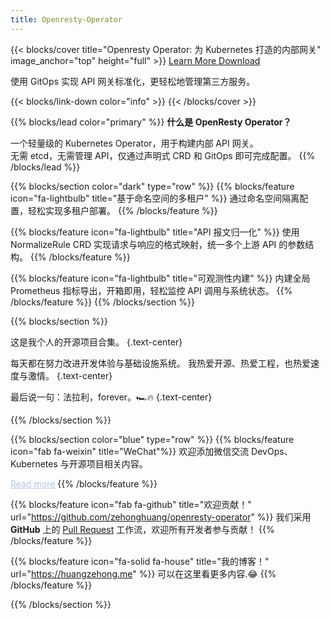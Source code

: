 ```yaml
---
title: Openresty-Operator
---
```


{{< blocks/cover title="Openresty Operator: 为 Kubernetes 打造的内部网关" image_anchor="top" height="full" >}}
<a class="btn btn-lg btn-primary me-3 mb-4" href="/docs/">
Learn More <i class="fas fa-arrow-alt-circle-right ms-2"></i>
</a>
<a class="btn btn-lg btn-secondary me-3 mb-4" href="https://github.com/zehonghuang/openresty-operator">
Download <i class="fab fa-github ms-2 "></i>
</a>
<p class="lead mt-5">使用 GitOps 实现 API 网关标准化，更轻松地管理第三方服务。</p>
{{< blocks/link-down color="info" >}}
{{< /blocks/cover >}}


{{% blocks/lead color="primary" %}}
**什么是 OpenResty Operator？**

一个轻量级的 Kubernetes Operator，用于构建内部 API 网关。  
无需 etcd，无需管理 API，仅通过声明式 CRD 和 GitOps 即可完成配置。
{{% /blocks/lead %}}

{{% blocks/section color="dark" type="row" %}}
{{% blocks/feature icon="fa-lightbulb" title="基于命名空间的多租户" %}}
通过命名空间隔离配置，轻松实现多租户部署。
{{% /blocks/feature %}}

{{% blocks/feature icon="fa-lightbulb" title="API 报文归一化" %}}
使用 NormalizeRule CRD 实现请求与响应的格式映射，统一多个上游 API 的参数结构。
{{% /blocks/feature %}}

{{% blocks/feature icon="fa-lightbulb" title="可观测性内建" %}}
内建全局 Prometheus 指标导出，开箱即用，轻松监控 API 调用与系统状态。
{{% /blocks/feature %}}
{{% /blocks/section %}}

{{% blocks/section %}}

这是我个人的开源项目合集。
{.text-center}

每天都在努力改进开发体验与基础设施系统。
我热爱开源、热爱工程，也热爱速度与激情。
{.text-center}

最后说一句：法拉利，forever。🏎️🔥
{.text-center}

{{% /blocks/section %}}

{{% blocks/section color="blue" type="row" %}}
{{% blocks/feature icon="fab fa-weixin" title="WeChat"%}}
欢迎添加微信交流 DevOps、Kubernetes 与开源项目相关内容。
<div style="position: relative; display: inline-block;">
  <a href="javascript:void(0)" style="text-decoration: underline; color: #b4c5e4;">
    Read more
  </a>
  <img src="/images/wechat-qr.jpg"
       alt="WeChat QR"
       style="display: none; position: absolute; top: 30px; left: 0; width: 200px; border-radius: 8px; box-shadow: 0 0 8px rgba(0,0,0,0.3);"
       onload="this.parentElement.onmouseenter = () => this.style.display = 'block';
                this.parentElement.onmouseleave = () => this.style.display = 'none';" />
</div>
{{% /blocks/feature %}}

{{% blocks/feature icon="fab fa-github" title="欢迎贡献！" url="https://github.com/zehonghuang/openresty-operator" %}}
我们采用 **GitHub** 上的 [Pull Request](https://github.com/zehonghuang/openresty-operator/pulls) 工作流，欢迎所有开发者参与贡献！
{{% /blocks/feature %}}

{{% blocks/feature icon="fa-solid fa-house" title="我的博客！" url="https://huangzehong.me" %}}
可以在这里看更多内容.😂
{{% /blocks/feature %}}

{{% /blocks/section %}}


